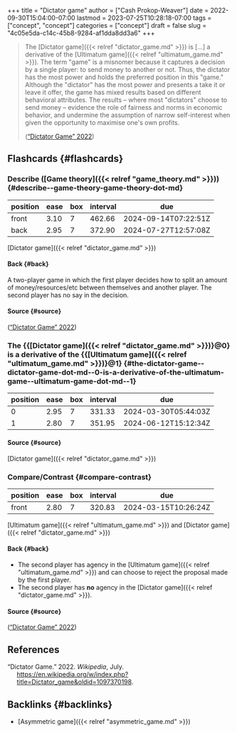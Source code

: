 +++
title = "Dictator game"
author = ["Cash Prokop-Weaver"]
date = 2022-09-30T15:04:00-07:00
lastmod = 2023-07-25T10:28:18-07:00
tags = ["concept", "concept"]
categories = ["concept"]
draft = false
slug = "4c05e5da-c14c-45b8-9284-af1dda8dd3a6"
+++

> The [Dictator game]({{< relref "dictator_game.md" >}}) is [...] a derivative of the [Ultimatum game]({{< relref "ultimatum_game.md" >}}). The term "game" is a misnomer because it captures a decision by a single player: to send money to another or not. Thus, the dictator has the most power and holds the preferred position in this "game." Although the "dictator" has the most power and presents a take it or leave it offer, the game has mixed results based on different behavioral attributes. The results – where most "dictators" choose to send money – evidence the role of fairness and norms in economic behavior, and undermine the assumption of narrow self-interest when given the opportunity to maximise one's own profits.
>
> (<a href="#citeproc_bib_item_1">“Dictator Game” 2022</a>)


## Flashcards {#flashcards}


### Describe ([Game theory]({{< relref "game_theory.md" >}})) {#describe--game-theory-game-theory-dot-md}

| position | ease | box | interval | due                  |
|----------|------|-----|----------|----------------------|
| front    | 3.10 | 7   | 462.66   | 2024-09-14T07:22:51Z |
| back     | 2.95 | 7   | 372.90   | 2024-07-27T12:57:08Z |

[Dictator game]({{< relref "dictator_game.md" >}})


#### Back {#back}

A two-player game in which the first player decides how to split an amount of money/resources/etc between themselves and another player. The second player has no say in the decision.


#### Source {#source}

(<a href="#citeproc_bib_item_1">“Dictator Game” 2022</a>)


### The {{[Dictator game]({{< relref "dictator_game.md" >}})}@0} is a derivative of the {{[Ultimatum game]({{< relref "ultimatum_game.md" >}})}@1} {#the-dictator-game--dictator-game-dot-md--0-is-a-derivative-of-the-ultimatum-game--ultimatum-game-dot-md--1}

| position | ease | box | interval | due                  |
|----------|------|-----|----------|----------------------|
| 0        | 2.95 | 7   | 331.33   | 2024-03-30T05:44:03Z |
| 1        | 2.80 | 7   | 351.95   | 2024-06-12T15:12:34Z |


#### Source {#source}

[Dictator game]({{< relref "dictator_game.md" >}})


### Compare/Contrast {#compare-contrast}

| position | ease | box | interval | due                  |
|----------|------|-----|----------|----------------------|
| front    | 2.80 | 7   | 320.83   | 2024-03-15T10:26:24Z |

[Ultimatum game]({{< relref "ultimatum_game.md" >}}) and [Dictator game]({{< relref "dictator_game.md" >}})


#### Back {#back}

-   The second player has agency in the [Ultimatum game]({{< relref "ultimatum_game.md" >}}) and can choose to reject the proposal made by the first player.
-   The second player has **no** agency in the [Dictator game]({{< relref "dictator_game.md" >}}).


#### Source {#source}

(<a href="#citeproc_bib_item_1">“Dictator Game” 2022</a>)

## References

<style>.csl-entry{text-indent: -1.5em; margin-left: 1.5em;}</style><div class="csl-bib-body">
  <div class="csl-entry"><a id="citeproc_bib_item_1"></a>“Dictator Game.” 2022. <i>Wikipedia</i>, July. <a href="https://en.wikipedia.org/w/index.php?title=Dictator_game&oldid=1097370198">https://en.wikipedia.org/w/index.php?title=Dictator_game&#38;oldid=1097370198</a>.</div>
</div>


## Backlinks {#backlinks}

-   [Asymmetric game]({{< relref "asymmetric_game.md" >}})
